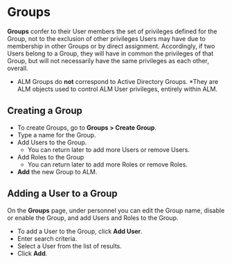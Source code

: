 ﻿[title]: # (Create Groups)
[tags]: # (Account Lifecycle Manager,ALM,Active Directory,)
[priority]: # (5155)

# Groups

**Groups** confer to their User members the set of privileges defined for the Group, not to the exclusion of other privileges Users may have due to membership in other Groups or by direct assignment. Accordingly, if two Users belong to a Group, they will have in common the privileges of that Group, but will not necessarily have the same privileges as each other, overall.

* ALM Groups do **not** correspond to Active Directory Groups.
  *They are ALM objects used to control ALM User privileges, entirely within ALM.

## Creating a Group

* To create Groups, go to **Groups \> Create Group**.
* Type a name for the Group.
* Add Users to the Group.
  * You can return later to add more Users or remove Users.
* Add Roles to the Group
  * You can return later to add more Roles or remove Roles.
* **Add** the new Group to ALM.

## Adding a User to a Group

On the **Groups** page, under personnel you can edit the Group name, disable or enable the Group, and add Users and Roles to the Group.

* To add a User to the Group, click **Add User**.
* Enter search criteria.
* Select a User from the list of results.
* Click **Add**.